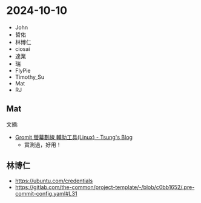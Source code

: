 # 2024-10-10

- John
- 哲佑
- 林博仁
- ciosai
- 達業
- 瑞
- FlyPie
- Timothy_Su
- Mat
- RJ


## Mat

文摘:

- [Gromit 螢幕劃線 輔助工具(Linux) - Tsung's Blog](https://blog.longwin.com.tw/2024/02/linux-gromit-monitor-screen-draw-2024/)
    - 實測過，好用！


## 林博仁

- https://ubuntu.com/credentials
- https://gitlab.com/the-common/project-template/-/blob/c0bb1652/.pre-commit-config.yaml#L31


